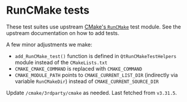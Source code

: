 # RunCMake tests

These test suites use upstream [CMake's `RunCMake`][RunCMake-cmake] test module. See the upstream
documentation on how to add tests.

A few minor adjustments we make:
- `add_RunCMake_test()` function is defined in `QtRunCMakeTestHelpers` module
instead of the `CMakeLists.txt`
- `CMAKE_CMAKE_COMMAND` is replaced with `CMAKE_COMMAND`
- `CMAKE_MODULE_PATH` points to `CMAKE_CURRENT_LIST_DIR` (indirectly via variable `RunCMakeDir`)
  instead of `CMAKE_CURRENT_SOURCE_DIR`

Update `/cmake/3rdparty/cmake` as needed. Last fetched from `v3.31.5`.

[RunCMake-cmake]: https://gitlab.kitware.com/cmake/cmake/-/blob/master/Tests/RunCMake/README.rst
